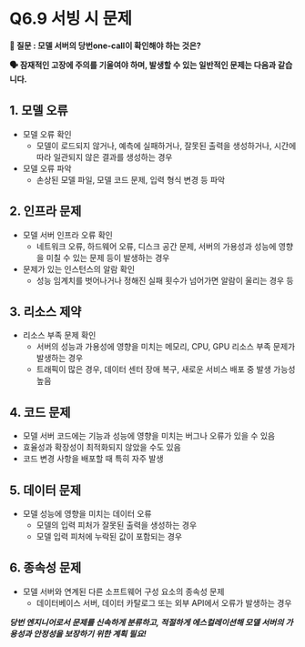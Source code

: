 # Q6.9 서빙 시 문제

**🙋 질문 : 모델 서버의 당번<suy>one-call</sup>이 확인해야 하는 것은?**

**🗣️ 잠재적인 고장에 주의를 기울여야 하며, 발생할 수 있는 일반적인 문제는 다음과 같습니다.**

## 1. 모델 오류

- 모델 오류 확인
  - 모델이 로드되지 않거나, 예측에 실패하거나, 잘못된 출력을 생성하거나, 시간에 따라 일관되지 않은 결과를 생성하는 경우
- 모델 오류 파악
  - 손상된 모델 파일, 모델 코드 문제, 입력 형식 변경 등 파악

## 2. 인프라 문제

- 모델 서버 인프라 오류 확인
  - 네트워크 오류, 하드웨어 오류, 디스크 공간 문제, 서버의 가용성과 성능에 영향을 미칠 수 있는 문제 등이 발생하는 경우
- 문제가 있는 인스턴스의 알람 확인
  - 성능 임계치를 벗어나거나 정해진 실패 횟수가 넘어가면 알람이 울리는 경우 등

## 3. 리소스 제약

- 리소스 부족 문제 확인
  - 서버의 성능과 가용성에 영향을 미치는 메모리, CPU, GPU 리소스 부족 문제가 발생하는 경우
  - 트래픽이 많은 경우, 데이터 센터 장애 복구, 새로운 서비스 배포 중 발생 가능성 높음

## 4. 코드 문제

- 모델 서버 코드에는 기능과 성능에 영향을 미치는 버그나 오류가 있을 수 있음
- 효율성과 확장성이 최적화되지 않았을 수도 있음
- 코드 변경 사항을 배포할 때 특히 자주 발생

## 5. 데이터 문제

- 모델 성능에 영향을 미치는 데이터 오류
  - 모델의 입력 피처가 잘못된 출력을 생성하는 경우
  - 모델 입력 피처에 누락된 값이 포함되는 경우

## 6. 종속성 문제

- 모델 서버와 연계된 다른 소프트웨어 구성 요소의 종속성 문제
  - 데이터베이스 서버, 데이터 카탈로그 또는 외부 API에서 오류가 발생하는 경우

**_당번 엔지니어로서 문제를 신속하게 분류하고, 적절하게 에스컬레이션해 모델 서버의 가용성과 안정성을 보장하기 위한 계획 필요!_**

